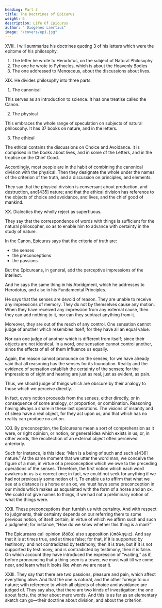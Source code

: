 ```yaml
---
heading: Part 3
title: The Doctrines of Epicurus
weight: 6
description: Life Of Epicurus
author: " Diogenes Laertius"
image: "/covers/epi.jpg"
---
```



XVIII. I will summarize his doctrines quoting 3 of his letters which were the epitome of his philosophy. 

<!-- I will also give his fundamental and peculiar opinions, and any apophthegms which he uttered which appear worthy of being selected. So that you may be thoroughly acquainted with the man, and may also judge that I understand him. -->

1. The letter he wrote to Herodotus, on the subject of Natural Philosophy
2. The one he wrote to Pythocles, which is about the Heavenly Bodies
3. The one addressed to Menœceus, about the discussions about lives.

<!-- We must now begin with the first, after having said a little by way of preface concerning the divisions of philosophy which he adopted. -->

XIX. He divides philosophy into three parts. 

1. The canonical

This serves as an introduction to science. It has one treatise called the Canon. 

2. The physical

This embraces the whole range of speculation on subjects of natural philosophy. It has 37 books on nature, and in the letters.

3. The ethical

The ethical contains the discussions on Choice and Avoidance. It is comprised in the books about lives, and in some of the Letters, and in the treatise on the Chief Good.

Accordingly, most people are in the habit of combining the canonical division with the physical. Then they designate the whole under the names of the criterion of the truth, and a discussion on principles, and elements. 

They say that the physical division is conversant about production, and destruction, and[435] nature; and that the ethical division has reference to the objects of choice and avoidance, and lives, and the chief good of mankind.


XX. Dialectics they wholly reject as superfluous. 

They say that the correspondence of words with things is sufficient for the natural philosopher, so as to enable him to advance with certainty in the study of nature.

In the Canon, Epicurus says that the criteria of truth are:
- the senses
- the preconceptions
- the passions. 

But the Epicureans, in general, add the perceptive impressions of the intellect. 

And he says the same thing in his Abridgment, which he addresses to Herodotus, and also in his Fundamental Principles. 

He says that the senses are devoid of reason. They are unable to receive any impressions of memory. They do not by themselves cause any motion. When they have received any impression from any external cause, then they can add nothing to it, nor can they subtract anything from it. 

Moreover, they are out of the reach of any control. One sensation cannot judge of another which resembles itself; for they have all an equal value. 

Nor can one judge of another which is different from itself; since their objects are not identical. In a word, one sensation cannot control another, since the effects of all of them influence us equally. 

Again, the reason cannot pronounce on the senses; for we have already said that all reasoning has the senses for its foundation. Reality and the evidence of sensation establish the certainty of the senses; for the impressions of sight and hearing are just as real, just as evident, as pain.

Thus, we should judge of things which are obscure by their analogy to those which we perceive directly. 

In fact, every notion proceeds from the senses, either directly, or in consequence of some analogy, or proportion, or combination. Reasoning having always a share in these last operations. The visions of insanity and of sleep have a real object, for they act upon us; and that which has no reality can produce no action.


XXI. By preconception, the Epicureans mean a sort of comprehension as it were, or right opinion, or notion, or general idea which exists in us; or, in other words, the recollection of an external object often perceived anteriorly. 

Such for instance, is this idea: “Man is a being of such and such a[436] nature.” At the same moment that we utter the word man, we conceive the figure of a man, in virtue of a preconception which we owe to the preceding operations of the senses. Therefore, the first notion which each word awakens in us is a correct one; in fact, we could not seek for anything if we had not previously some notion of it. To enable us to affirm that what we see at a distance is a horse or an ox, we must have some preconception in our minds which makes us acquainted with the form of a horse and an ox. We could not give names to things, if we had not a preliminary notion of what the things were.


XXII. These preconceptions then furnish us with certainty. And with respect to judgments, their certainty depends on our referring them to some previous notion, of itself certain, in virtue of which we affirm such and such a judgment; for instance, “How do we know whether this thing is a man?”

The Epicureans call opinion (δόξα) also supposition (ὑπόληψις). And say that it is at times true, and at times false; for that, if it is supported by testimony, and not contradicted by testimony, then it is true; but if it is not supported by testimony, and is contradicted by testimony, then it is false. On which account they have introduced the expression of “waiting,” as if, before pronouncing that a thing seen is a tower, we must wait till we come near, and learn what it looks like when we are near it.

XXIII. They say that there are two passions, pleasure and pain, which affect everything alive. And that the one is natural, and the other foreign to our nature; with reference to which all objects of choice and avoidance are judged of. They say also, that there are two kinds of investigation; the one about facts, the other about mere words. And this is as far as an elementary sketch can go—their doctrine about division, and about the criterion.
